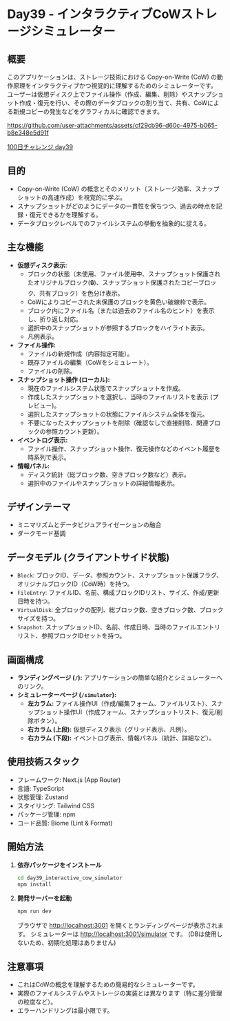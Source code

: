 # Day39 - インタラクティブCoWストレージシミュレーター

## 概要

このアプリケーションは、ストレージ技術における Copy-on-Write (CoW) の動作原理をインタラクティブかつ視覚的に理解するためのシミュレーターです。
ユーザーは仮想ディスク上でファイル操作（作成、編集、削除）やスナップショット作成・復元を行い、その際のデータブロックの割り当て、共有、CoWによる新規コピーの発生などをグラフィカルに確認できます。

https://github.com/user-attachments/assets/cf29cb96-d60c-4975-b065-b8e348e5d91f

[100日チャレンジ day39](https://zenn.dev/gin_nazo/scraps/e2cb8a9ef4f1eb)

## 目的

- Copy-on-Write (CoW) の概念とそのメリット（ストレージ効率、スナップショットの高速作成）を視覚的に学ぶ。
- スナップショットがどのようにデータの一貫性を保ちつつ、過去の時点を記録・復元できるかを理解する。
- データブロックレベルでのファイルシステムの挙動を抽象的に捉える。

## 主な機能

- **仮想ディスク表示:**
    - ブロックの状態（未使用、ファイル使用中、スナップショット保護されたオリジナルブロック(🔒)、スナップショット保護されたコピーブロック、共有ブロック）を色分け表示。
    - CoWによりコピーされた未保護のブロックを黄色い破線枠で表示。
    - ブロック内にファイル名（または過去のファイル名のヒント）を表示し、折り返し対応。
    - 選択中のスナップショットが参照するブロックをハイライト表示。
    - 凡例表示。
- **ファイル操作:**
    - ファイルの新規作成（内容指定可能）。
    - 既存ファイルの編集（CoWをシミュレート）。
    - ファイルの削除。
- **スナップショット操作 (ローカル):**
    - 現在のファイルシステム状態でスナップショットを作成。
    - 作成したスナップショットを選択し、当時のファイルリストを表示 (プレビュー)。
    - 選択したスナップショットの状態にファイルシステム全体を復元。
    - 不要になったスナップショットを削除（確認なしで直接削除、関連ブロックの参照カウント更新）。
- **イベントログ表示:**
    - ファイル操作、スナップショット操作、復元操作などのイベント履歴を時系列で表示。
- **情報パネル:**
    - ディスク統計（総ブロック数、空きブロック数など）表示。
    - 選択中のファイルやスナップショットの詳細情報表示。

## デザインテーマ

- ミニマリズムとデータビジュアライゼーションの融合
- ダークモード基調

## データモデル (クライアントサイド状態)

- `Block`: ブロックID、データ、参照カウント、スナップショット保護フラグ、オリジナルブロックID（CoW時）を持つ。
- `FileEntry`: ファイルID、名前、構成ブロックIDリスト、サイズ、作成/更新日時を持つ。
- `VirtualDisk`: 全ブロックの配列、総ブロック数、空きブロック数、ブロックサイズを持つ。
- `Snapshot`: スナップショットID、名前、作成日時、当時のファイルエントリリスト、参照ブロックIDセットを持つ。

## 画面構成

- **ランディングページ (`/`):** アプリケーションの簡単な紹介とシミュレーターへのリンク。
- **シミュレーターページ (`/simulator`):**
    - **左カラム:** ファイル操作UI（作成/編集フォーム、ファイルリスト）、スナップショット操作UI（作成フォーム、スナップショットリスト、復元/削除ボタン）。
    - **右カラム (上段):** 仮想ディスク表示（グリッド表示、凡例）。
    - **右カラム (下段):** イベントログ表示、情報パネル（統計、詳細など）。

## 使用技術スタック

- フレームワーク: Next.js (App Router)
- 言語: TypeScript
- 状態管理: Zustand
- スタイリング: Tailwind CSS
- パッケージ管理: npm
- コード品質: Biome (Lint & Format)

## 開始方法

1. **依存パッケージをインストール**
   ```bash
   cd day39_interactive_cow_simulator
   npm install
   ```

2. **開発サーバーを起動**
   ```bash
   npm run dev
   ```
   ブラウザで [http://localhost:3001](http://localhost:3001) を開くとランディングページが表示されます。
   シミュレーターは [http://localhost:3001/simulator](http://localhost:3001/simulator) です。
   (DBは使用しないため、初期化処理はありません)

## 注意事項

- これはCoWの概念を理解するための簡易的なシミュレーターです。
- 実際のファイルシステムやストレージの実装とは異なります（特に差分管理の粒度など）。
- エラーハンドリングは最小限です。
